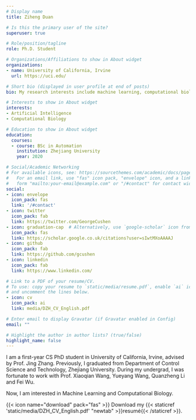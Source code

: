 ```yaml
---
# Display name
title: Ziheng Duan

# Is this the primary user of the site?
superuser: true

# Role/position/tagline
role: Ph.D. Student

# Organizations/Affiliations to show in About widget
organizations:
- name: University of California, Irvine
  url: https://uci.edu/

# Short bio (displayed in user profile at end of posts)
bio: My research interests include machine learning, computational biology and graph neural network.

# Interests to show in About widget
interests:
- Artificial Intelligence
- Computational Biology

# Education to show in About widget
education:
  courses:
  - course: BSc in Automation
    institution: Zhejiang University
    year: 2020

# Social/Academic Networking
# For available icons, see: https://sourcethemes.com/academic/docs/page-builder/#icons
#   For an email link, use "fas" icon pack, "envelope" icon, and a link in the
#   form "mailto:your-email@example.com" or "/#contact" for contact widget.
social:
- icon: envelope
  icon_pack: fas
  link: '/#contact'
- icon: twitter
  icon_pack: fab
  link: https://twitter.com/GeorgeCushen
- icon: graduation-cap  # Alternatively, use `google-scholar` icon from `ai` icon pack
  icon_pack: fas
  link: https://scholar.google.co.uk/citations?user=sIwtMXoAAAAJ
- icon: github
  icon_pack: fab
  link: https://github.com/gcushen
- icon: linkedin
  icon_pack: fab
  link: https://www.linkedin.com/

# Link to a PDF of your resume/CV.
# To use: copy your resume to `static/media/resume.pdf`, enable `ai` icons in `params.toml`, 
# and uncomment the lines below.
- icon: cv
  icon_pack: ai
  link: media/DZH_CV_English.pdf

# Enter email to display Gravatar (if Gravatar enabled in Config)
email: ""

# Highlight the author in author lists? (true/false)
highlight_name: false
---
```


I am a first-year CS PhD student in University of California, Irvine, advised by Prof. Jing Zhang. 
Previously, I graduated from Department of Control Science and Technology, Zhejiang University. 
During my undergrad, I was fortunate to work with Prof. Xiaoqian Wang, Yueyang Wang, Quanzheng Li and Fei Wu. 

Now, I am interested in Machine Learning and Computational Biology.

{{< icon name="download" pack="fas" >}} Download my {{< staticref 'static/media/DZH_CV_English.pdf' "newtab" >}}resumé{{< /staticref >}}.
